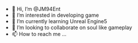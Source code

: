 - 👋 Hi, I’m @JM94Ent
- 👀 I’m interested in developing game
- 🌱 I’m currently learning Unreal Engine5
- 💞️ I’m looking to collaborate on soul like gameplay
- 📫 How to reach me ...

<!---
JM94Ent/JM94Ent is a ✨ special ✨ repository because its `README.md` (this file) appears on your GitHub profile.
You can click the Preview link to take a look at your changes.
--->
